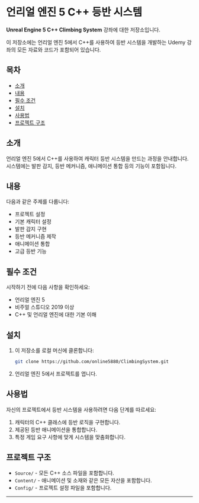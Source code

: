 # 언리얼 엔진 5 C++ 등반 시스템

**Unreal Engine 5 C++ Climbing System** 강좌에 대한 저장소입니다. 

이 저장소에는 언리얼 엔진 5에서 C++를 사용하여 등반 시스템을 개발하는 Udemy 강좌의 모든 자료와 코드가 포함되어 있습니다.

## 목차
- [소개](#소개)
- [내용](#내용)
- [필수 조건](#필수-조건)
- [설치](#설치)
- [사용법](#사용법)
- [프로젝트 구조](#프로젝트-구조)

## 소개

언리얼 엔진 5에서 C++를 사용하여 캐릭터 등반 시스템을 만드는 과정을 안내합니다. 시스템에는 발판 감지, 등반 메커니즘, 애니메이션 통합 등의 기능이 포함됩니다.

## 내용

다음과 같은 주제를 다룹니다:
- 프로젝트 설정
- 기본 캐릭터 설정
- 발판 감지 구현
- 등반 메커니즘 제작
- 애니메이션 통합
- 고급 등반 기능

## 필수 조건

시작하기 전에 다음 사항을 확인하세요:
- 언리얼 엔진 5
- 비주얼 스튜디오 2019 이상
- C++ 및 언리얼 엔진에 대한 기본 이해

## 설치

1. 이 저장소를 로컬 머신에 클론합니다:
    ```sh
    git clone https://github.com/online5880/ClimbingSystem.git
    ```
2. 언리얼 엔진 5에서 프로젝트를 엽니다.

## 사용법

자신의 프로젝트에서 등반 시스템을 사용하려면 다음 단계를 따르세요:
1. 캐릭터의 C++ 클래스에 등반 로직을 구현합니다.
2. 제공된 등반 애니메이션을 통합합니다.
3. 특정 게임 요구 사항에 맞게 시스템을 맞춤화합니다.

## 프로젝트 구조

- `Source/` - 모든 C++ 소스 파일을 포함합니다.
- `Content/` - 애니메이션 및 소재와 같은 모든 자산을 포함합니다.
- `Config/` - 프로젝트 설정 파일을 포함합니다.

---
